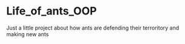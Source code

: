 # Life_of_ants_OOP
Just a little project about how ants are defending their terroritory and making new ants
